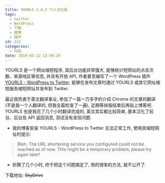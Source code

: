 ```yaml
---
title: YOURLS 1.4.2 个人汉化版
tags:
  - twitter
  - WordPress
  - 下载
  - 微博
  - 插件
id: 112
categories:
  - 作品
date: 2010-03-12 12:59:29
---
```


YOURLS 是一个网址缩短程序, 其后台功能非常强大, 能够统计短网址的点击次数、来源地区等信息, 并具有开放 API, 作者甚至编写了一个 WordPress 插件 [YOURLS - WordPress to Twitter](http://planetozh.com/blog/yourls-wordpress-to-twitter-a-short-url-plugin/), 能够在发布文章时通过 YOURLS 或其它网址缩短服务缩短网址并发布到 Twitter.

最近我热衷于英文翻译事业, 参加了一篇一万多字的介绍 Chrome 的文章的翻译 (不是我一个人翻译的, 但我全篇检查了一遍), 近期等排版结束后再贴上博客吧. YOURLS 也是我花了几个小时翻译完成的, 英文其实都比较简单, 基本汉化了前台、后台及 API 返回消息, 测试没有发现问题.<!-- more -->

* 我的博客安装 YOURLS - WordPress to Twitter 无法正常工作, 使用其缩短网址时提示:
> Bleh. The URL shortening service you configured could not be reached as of now. This might be a temporary problem, please try again later!
* 折腾了几个小时, 终于把这个问题搞定了, 用的很笨的方法, 就不公开了.

下载地址: ~~SkyDrive~~
